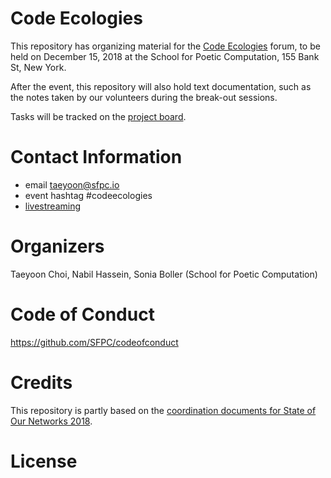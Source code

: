 # Code Ecologies

This repository has organizing material for the [Code Ecologies](http://sfpc.io/codeecologies/) forum, to be held on December 15, 2018 at the School for Poetic Computation, 155 Bank St, New York. 

After the event, this repository will also hold text documentation, such as the notes taken by our volunteers during the break-out sessions.

Tasks will be tracked on the [project board](https://github.com/SFPC/codeecologies/projects/1).

# Contact Information

- email taeyoon@sfpc.io 
- event hashtag #codeecologies
- [livestreaming](https://www.youtube.com/watch?v=BsN_2oYnbLo)

# Organizers

Taeyoon Choi, Nabil Hassein, Sonia Boller (School for Poetic Computation) 

# Code of Conduct

https://github.com/SFPC/codeofconduct

# Credits

This repository is partly based on the [coordination documents for State of Our Networks 2018](https://github.com/ournetworks/2018).

# License

